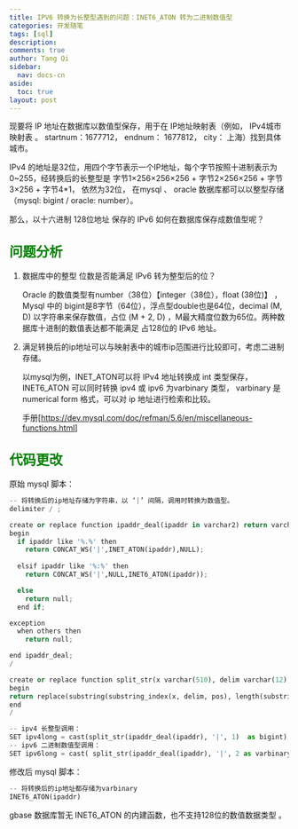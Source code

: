 ```yaml
---
title: IPV6 转换为长整型遇到的问题：INET6_ATON 转为二进制数值型
categories: 开发随笔
tags: [sql]
description: 
comments: true
author: Tang Qi
sidebar:
  nav: docs-cn
aside:
  toc: true
layout: post
---
```


现要将 IP 地址在数据库以数值型保存，用于在 IP地址映射表（例如， IPv4城市映射表 。 startnum：1677712， endnum： 1677812， city： 上海）找到具体城市。

IPv4 的地址是32位，用四个字节表示一个IP地址，每个字节按照十进制表示为0~255，经转换后的长整型是 字节1×256×256×256 + 字节2×256×256 +  字节3×256 + 字节4*1， 依然为32位， 在mysql 、 oracle 数据库都可以以整型存储（mysql: bigint / oracle: number）。

那么，以十六进制 128位地址 保存的 IPv6 如何在数据库保存成数值型呢？

<!--more-->

## <font face="黑体" color=green size=5>问题分析</font>

1. 数据库中的整型 位数是否能满足 IPv6 转为整型后的位？

   Oracle 的数值类型有number（38位）【integer（38位），float (38位)】 ， Mysql 中的 bigint是8字节（64位），浮点型double也是64位，decimal (M, D)  以字符串来保存数值，占位 (M + 2, D) ，M最大精度位数为65位。两种数据库十进制的数值表达都不能满足 占128位的 IPv6 地址。 

2. 满足转换后的ip地址可以与映射表中的城市ip范围进行比较即可，考虑二进制存储。

   以mysql为例，INET_ATON可以将 IPv4 地址转换成 int 类型保存， INET6_ATON 可以同时转换 ipv4 或 ipv6 为varbinary 类型， varbinary  是 numerical form 格式，可以对 ip 地址进行检索和比较。

   手册[https://dev.mysql.com/doc/refman/5.6/en/miscellaneous-functions.html]



## <font face="黑体" color=green size=5>代码更改</font>

原始 mysql 脚本：

```python
-- 将转换后的ip地址存储为字符串，以 ‘|’ 间隔，调用时转换为数值型。
delimiter / ;

create or replace function ipaddr_deal(ipaddr in varchar2) return varchar2(4000) as
begin
  if ipaddr like '%.%' then
    return CONCAT_WS('|',INET_ATON(ipaddr),NULL);
																							
  elsif ipaddr like '%:%' then
    return CONCAT_WS('|',NULL,INET6_ATON(ipaddr));

  else
    return null;
  end if;

exception
  when others then
    return null;

end ipaddr_deal;
/

create or replace function split_str(x varchar(510), delim varchar(12), pos int) returns varchar(4000) deterministic
begin 
return replace(substring(substring_index(x, delim, pos), length(substring_index(x, delim, pos -1)) +1 ), delim , '');
end
/

-- ipv4 长整型调用：
SET ipv4long = cast(split_str(ipaddr_deal(ipaddr), '|', 1)  as bigint);
-- ipv6 二进制数值型调用：
SET ipv6long = cast( split_str(ipaddr_deal(ipaddr), '|', 2 as varbinary);
```

修改后 mysql 脚本：

```python
-- 将转换后的ip地址都存储为varbinary
INET6_ATON(ipaddr)
```



 gbase 数据库暂无 INET6_ATON 的内建函数，也不支持128位的数值数据类型 。

